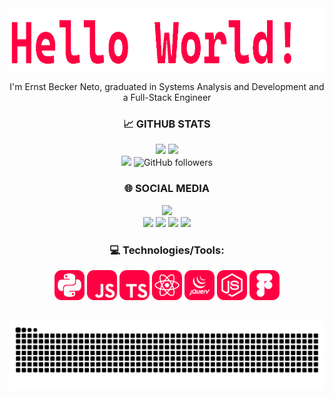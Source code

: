 <div align="center">
  <img width="600" height="100"  src="gifs/HelloWorld.gif">
  <p> I'm Ernst Becker Neto, graduated in Systems Analysis and Development and a Full-Stack Engineer</p>
</div>


<div align="center"> 
  <h3>📈 GITHUB STATS</h3>
  <span>
    <img height="160rem" src="https://github-readme-stats.vercel.app/api?username=ernstbecker&show_icons=true&include_all_commits=true&count_private=true&theme=react&hide_border=true&bg_color=0D1117&title_color=ff0043&icon_color=ff0043"/>
    <img height="160rem" src="https://github-readme-stats.vercel.app/api/top-langs/?username=ernstbecker&layout=compact&theme=react&hide_border=true&bg_color=0D1117&title_color=ff0043&icon_color=ff0043"/>
    <br>
    <img src="https://komarev.com/ghpvc/?username=ernstbecker&label=Profile%20views&color=ff0043&style=flat">
    <img alt="GitHub followers" src="https://img.shields.io/github/followers/ernstbecker?style=flat&logo=github&label=follow&color=ff0043">
  </pan>
</div>

<div align="center">
  <h3>🌐 SOCIAL MEDIA</h3>
  <span> 
    <a href="https://www.linkedin.com/in/ErnstBeckerNeto" target="_blank"><img height="28" src="https://img.shields.io/badge/LinkedIn-ff0043?style=for-the-badge&logo=linkedin&logoColor=white"></a>
    <br>
    <a href="mailto:ernst.becker.neto@gmail.com" target="_blank"><img src="https://img.shields.io/badge/Gmail-ff0043?style=for-the-badge&logo=gmail&logoColor=white"></a>
    <a href="https://instagram.com/ernstbecker/" target="_blank"><img src="https://img.shields.io/badge/Instagram-ff0043?style=for-the-badge&logo=instagram&logoColor=white" target="_blank"></a>
    <a href="https://twitter.com/ErnstBeckerNeto" target="_blank"><img src="https://img.shields.io/badge/Twitter-ff0043?style=for-the-badge&logo=twitter&logoColor=white" target="_blank"></a>
    <a href="https://www.youtube.com/@ErnstBecker_" target="_blank"><img src="https://img.shields.io/badge/YouTube-ff0043?style=for-the-badge&logo=youtube&logoColor=white" target="_blank"></a>
  </span>
</div>

<div align="center">
  <h3>💻 Technologies/Tools:</h3>
  <span>
    <img height="48" src="icons/py.svg" alt="Python">
    <img height="48" src="icons/js.svg" alt="JavaScript">
    <img height="48" src="icons/ts.svg" alt="TypeScript">
    <img height="48" src="icons/reactjs.svg" alt="React.js">
    <img height="48" src="icons/JQuery.svg" alt="JQuery">
    <img height="48" src="icons/nodejs.svg" alt="Node.js">
    <img height="48" src="icons/Figma.svg" alt="Figma">
  </span>
<div>

<br>

![Snake animation](https://github.com/ernstbecker/ernstbecker/blob/output/github-contribution-grid-snake-sissa.svg)

